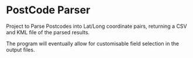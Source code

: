 PostCode Parser
================

Project to Parse Postcodes into Lat/Long coordinate pairs, returning a CSV and KML file of the parsed results.

The program will eventually allow for customisable field selection in the output files.
